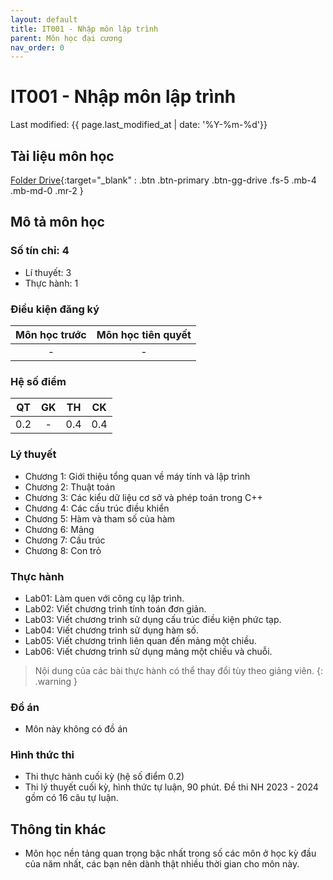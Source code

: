 ```yaml
---
layout: default
title: IT001 - Nhập môn lập trình
parent: Môn học đại cương
nav_order: 0
---
```


# IT001 - Nhập môn lập trình

Last modified: {{ page.last_modified_at | date: '%Y-%m-%d'}}


## Tài liệu môn học

[Folder Drive](https://drive.google.com/drive/folders/1QzBwFVnh_SvDCNp6QeH8Sv_L_ZjSY7ve?usp=sharing){:target="_blank" : .btn .btn-primary .btn-gg-drive .fs-5 .mb-4 .mb-md-0 .mr-2 }

## Mô tả môn học

### Số tín chỉ: 4
- Lí thuyết: 3
- Thực hành: 1

### Điều kiện đăng ký

| Môn học trước| Môn học tiên quyết  |
|------|-----|
| <center> - </center>| <center>-</center>|

### Hệ số điểm

| QT   | GK  | TH  | CK  |
|------|-----|-----|-----|
| <center>0.2</center>| <center>-</center>| <center>0.4</center> | <center>0.4</center> |

### Lý thuyết

- Chương 1: Giới thiệu tổng quan về máy tính và lập trình
- Chương 2: Thuật toán
- Chương 3: Các kiểu dữ liệu cơ sở và phép toán trong C++
- Chương 4: Các cấu trúc điều khiển
- Chương 5: Hàm và tham số của hàm
- Chương 6: Mảng
- Chương 7: Cấu trúc
- Chương 8: Con trỏ

### Thực hành

- Lab01: Làm quen với công cụ lập trình.
- Lab02: Viết chương trình tính toán đơn giản.
- Lab03: Viết chương trình sử dụng cấu trúc điều kiện phức tạp.
- Lab04: Viết chương trình sử dụng hàm số.
- Lab05: Viết chương trình liên quan đến mảng một chiều.
- Lab06: Viết chương trình sử dụng mảng một chiều và chuỗi.

> Nội dung của các bài thực hành có thể thay đổi tùy theo giảng viên.
{: .warning }

### Đồ án

- Môn này không có đồ án

### Hình thức thi

- Thi thực hành cuối kỳ (hệ số điểm 0.2)
- Thi lý thuyết cuối kỳ, hình thức tự luận, 90 phút. Đề thi NH 2023 - 2024 gồm có 16 câu tự luận.

## Thông tin khác

- Môn học nền tảng quan trọng bậc nhất trong số các môn ở học kỳ đầu của năm nhất, các bạn nên dành thật nhiều thời gian cho môn này.
